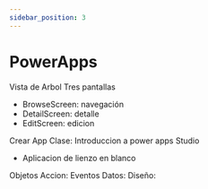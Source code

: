 ```yaml
---
sidebar_position: 3
---
```


# PowerApps
  Vista de Arbol 
  Tres pantallas
  * BrowseScreen: navegación
  * DetailScreen: detalle
  * EditScreen: edicion

Crear App
Clase: Introduccion a power apps Studio
* Aplicacion de lienzo en blanco

Objetos
  Accion: Eventos
  Datos: 
  Diseño:





<!-- 
# Titulo 1
## Titulo 2 
### Titulo 3
#### Titulo 4 -->